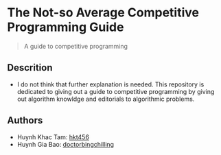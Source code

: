 # The Not-so Average Competitive Programming Guide
>A guide to competitive programming 
## Descrition
- I do not think that further explanation is needed. This repository is dedicated to giving out a guide to competitive programming by giving out algorithm knowldge and editorials to algorithmic problems.
## Authors
- Huynh Khac Tam: [hkt456](https://github.com/doctorbingchilling)
- Huynh Gia Bao: [doctorbingchilling](https://github.com/doctorbingchilling)